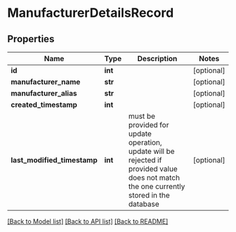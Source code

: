 # ManufacturerDetailsRecord

## Properties
Name | Type | Description | Notes
------------ | ------------- | ------------- | -------------
**id** | **int** |  | [optional] 
**manufacturer_name** | **str** |  | [optional] 
**manufacturer_alias** | **str** |  | [optional] 
**created_timestamp** | **int** |  | [optional] 
**last_modified_timestamp** | **int** | must be provided for update operation, update will be rejected if provided value does not match the one currently stored in the database | [optional] 

[[Back to Model list]](../README.md#documentation-for-models) [[Back to API list]](../README.md#documentation-for-api-endpoints) [[Back to README]](../README.md)

